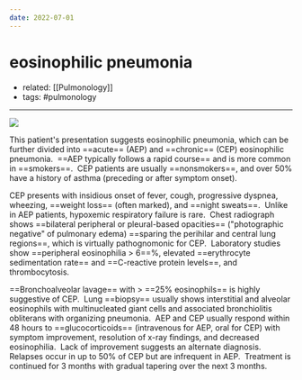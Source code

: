 ```yaml
---
date: 2022-07-01
---
```


# eosinophilic pneumonia

- related: [[Pulmonology]]
- tags: #pulmonology
---

<!-- eosinophilic pneumonia acute vs chronic sx, dx -->

![](https://photos.thisispiggy.com/file/wikiFiles/20220701063303.png)

This patient's presentation suggests eosinophilic pneumonia, which can be further divided into ==acute== (AEP) and ==chronic== (CEP) eosinophilic pneumonia.  ==AEP typically follows a rapid course== and is more common in ==smokers==.  CEP patients are usually ==nonsmokers==, and over 50% have a history of asthma (preceding or after symptom onset).

CEP presents with insidious onset of fever, cough, progressive dyspnea, wheezing, ==weight loss== (often marked), and ==night sweats==.  Unlike in AEP patients, hypoxemic respiratory failure is rare.  Chest radiograph shows ==bilateral peripheral or pleural-based opacities== ("photographic negative" of pulmonary edema) ==sparing the perihilar and central lung regions==, which is virtually pathognomonic for CEP.  Laboratory studies show ==peripheral eosinophilia > 6==%, elevated ==erythrocyte sedimentation rate== and ==C-reactive protein levels==, and thrombocytosis.

==Bronchoalveolar lavage== with > ==25% eosinophils== is highly suggestive of CEP.  Lung ==biopsy== usually shows interstitial and alveolar eosinophils with multinucleated giant cells and associated bronchiolitis obliterans with organizing pneumonia.  AEP and CEP usually respond within 48 hours to ==glucocorticoids== (intravenous for AEP, oral for CEP) with symptom improvement, resolution of x-ray findings, and decreased eosinophilia.  Lack of improvement suggests an alternate diagnosis.  Relapses occur in up to 50% of CEP but are infrequent in AEP.  Treatment is continued for 3 months with gradual tapering over the next 3 months.
